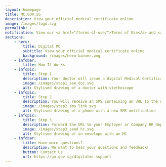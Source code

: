 ```yaml
---
layout: homepage
title: MC.GOV.SG
description: View your official medical certificate online
image: /images/logo.svg
permalink: /
notification: View our <a href="/terms-of-use/">Terms of Use</a> and <a href="/privacy/">Privacy Policy</a>
sections:
    - hero:
        title: Digital MC
        subtitle: View your official medical certificate online
        background: /images/hero-banner.png
    - infobar:
        title: How It Works
    - infopic:
        title: Step 1
        description: Your doctor will issue a digital Medical Certificate (MC)
        image: /images/step1_see_doc.svg
        alt: Stylised drawing of a doctor with stethoscope
    - infopic:
        title: Step 2
        description: You will receive an SMS containing an URL to the digital MC. Key in your DOB to do a one-time unlock on the URL.
        image: /images/step2_sms_link.svg
        alt: Stylised drawing of a phone with a new SMS notification
    - infopic:
        title: Step 3
        description: Forward the URL to your Employer or Company HR department
        image: /images/step3_send_hr.svg
        alt: Stylised drawing of an envelope with an MC
    - infobar:
        title: Have more questions?
        description: We want to hear your questions and feedback!
        button: Contact Us
        url: https://go.gov.sg/digitalmc-support
---
```

